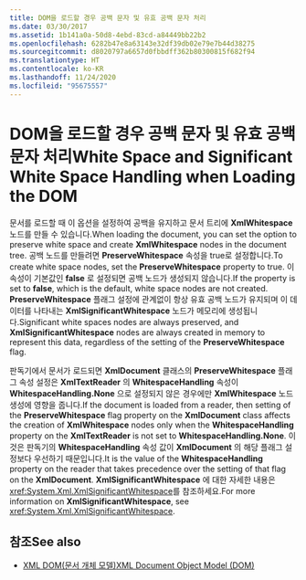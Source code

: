 ```yaml
---
title: DOM을 로드할 경우 공백 문자 및 유효 공백 문자 처리
ms.date: 03/30/2017
ms.assetid: 1b141a0a-50d8-4ebd-83cd-a84449bb22b2
ms.openlocfilehash: 6282b47e8a63143e32df39db02e79e7b44d38275
ms.sourcegitcommit: d8020797a6657d0fbbdff362b80300815f682f94
ms.translationtype: HT
ms.contentlocale: ko-KR
ms.lasthandoff: 11/24/2020
ms.locfileid: "95675557"
---
```

# <a name="white-space-and-significant-white-space-handling-when-loading-the-dom"></a><span data-ttu-id="df883-102">DOM을 로드할 경우 공백 문자 및 유효 공백 문자 처리</span><span class="sxs-lookup"><span data-stu-id="df883-102">White Space and Significant White Space Handling when Loading the DOM</span></span>

<span data-ttu-id="df883-103">문서를 로드할 때 이 옵션을 설정하여 공백을 유지하고 문서 트리에 **XmlWhitespace** 노드를 만들 수 있습니다.</span><span class="sxs-lookup"><span data-stu-id="df883-103">When loading the document, you can set the option to preserve white space and create **XmlWhitespace** nodes in the document tree.</span></span> <span data-ttu-id="df883-104">공백 노드를 만들려면 **PreserveWhitespace** 속성을 true로 설정합니다.</span><span class="sxs-lookup"><span data-stu-id="df883-104">To create white space nodes, set the **PreserveWhitespace** property to true.</span></span> <span data-ttu-id="df883-105">이 속성이 기본값인 **false** 로 설정되면 공백 노드가 생성되지 않습니다.</span><span class="sxs-lookup"><span data-stu-id="df883-105">If the property is set to **false**, which is the default, white space nodes are not created.</span></span> <span data-ttu-id="df883-106">**PreserveWhitespace** 플래그 설정에 관계없이 항상 유효 공백 노드가 유지되며 이 데이터를 나타내는 **XmlSignificantWhitespace** 노드가 메모리에 생성됩니다.</span><span class="sxs-lookup"><span data-stu-id="df883-106">Significant white spaces nodes are always preserved, and **XmlSignificantWhitespace** nodes are always created in memory to represent this data, regardless of the setting of the **PreserveWhitespace** flag.</span></span>  
  
 <span data-ttu-id="df883-107">판독기에서 문서가 로드되면 **XmlDocument** 클래스의 **PreserveWhitespace** 플래그 속성 설정은 **XmlTextReader** 의 **WhitespaceHandling** 속성이 **WhitespaceHandling.None** 으로 설정되지 않은 경우에만 **XmlWhitespace** 노드 생성에 영향을 줍니다.</span><span class="sxs-lookup"><span data-stu-id="df883-107">If the document is loaded from a reader, then setting of the **PreserveWhitespace** flag property on the **XmlDocument** class affects the creation of **XmlWhitespace** nodes only when the **WhitespaceHandling** property on the **XmlTextReader** is not set to **WhitespaceHandling.None**.</span></span> <span data-ttu-id="df883-108">이것은 판독기의 **WhitespaceHandling** 속성 값이 **XmlDocument** 의 해당 플래그 설정보다 우선하기 때문입니다.</span><span class="sxs-lookup"><span data-stu-id="df883-108">It is the value of the **WhitespaceHandling** property on the reader that takes precedence over the setting of that flag on the **XmlDocument**.</span></span> <span data-ttu-id="df883-109">**XmlSignificantWhitespace** 에 대한 자세한 내용은 <xref:System.Xml.XmlSignificantWhitespace>를 참조하세요.</span><span class="sxs-lookup"><span data-stu-id="df883-109">For more information on **XmlSignificantWhitespace**, see <xref:System.Xml.XmlSignificantWhitespace>.</span></span>  
  
## <a name="see-also"></a><span data-ttu-id="df883-110">참조</span><span class="sxs-lookup"><span data-stu-id="df883-110">See also</span></span>

- [<span data-ttu-id="df883-111">XML DOM(문서 개체 모델)</span><span class="sxs-lookup"><span data-stu-id="df883-111">XML Document Object Model (DOM)</span></span>](xml-document-object-model-dom.md)
